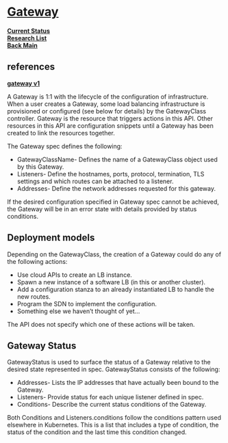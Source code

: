 # **[Gateway](https://gateway-api.sigs.k8s.io/api-types/gateway/)**

**[Current Status](../../../../development/status/weekly/current_status.md)**\
**[Research List](../../../research_list.md)**\
**[Back Main](../../../../README.md)**

## references

**[gateway v1](https://gateway-api.sigs.k8s.io/reference/spec/#gateway.networking.k8s.io%2fv1.Gateway)**

A Gateway is 1:1 with the lifecycle of the configuration of infrastructure. When a user creates a Gateway, some load balancing infrastructure is provisioned or configured (see below for details) by the GatewayClass controller. Gateway is the resource that triggers actions in this API. Other resources in this API are configuration snippets until a Gateway has been created to link the resources together.

The Gateway spec defines the following:

- GatewayClassName- Defines the name of a GatewayClass object used by this Gateway.
- Listeners- Define the hostnames, ports, protocol, termination, TLS settings and which routes can be attached to a listener.
- Addresses- Define the network addresses requested for this gateway.

If the desired configuration specified in Gateway spec cannot be achieved, the Gateway will be in an error state with details provided by status conditions.

## Deployment models

Depending on the GatewayClass, the creation of a Gateway could do any of the following actions:

- Use cloud APIs to create an LB instance.
- Spawn a new instance of a software LB (in this or another cluster).
- Add a configuration stanza to an already instantiated LB to handle the new routes.
- Program the SDN to implement the configuration.
- Something else we haven’t thought of yet...

The API does not specify which one of these actions will be taken.

## Gateway Status

GatewayStatus is used to surface the status of a Gateway relative to the desired state represented in spec. GatewayStatus consists of the following:

- Addresses- Lists the IP addresses that have actually been bound to the Gateway.
- Listeners- Provide status for each unique listener defined in spec.
- Conditions- Describe the current status conditions of the Gateway.

Both Conditions and Listeners.conditions follow the conditions pattern used elsewhere in Kubernetes. This is a list that includes a type of condition, the status of the condition and the last time this condition changed.
